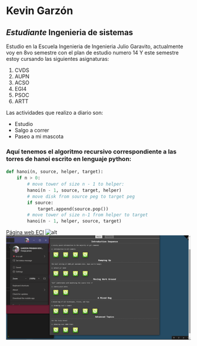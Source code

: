 # **Kevin Garzón**
## *Estudiante* Ingenieria de sistemas

Estudio en la Escuela Ingenieria de Ingenieria Julio Garavito, actualmente voy en 8vo semestre con el plan de estudio numero 14 Y este semestre estoy cursando las siguientes asignaturas:

1. CVDS
2. AUPN
3. ACSO
4. EGI4
5. PSOC
6. ARTT

Las actividades que realizo a diario son:

* Estudio
* Salgo a correr
* Paseo a mi mascota


### Aquí tenemos el algoritmo recursivo correspondiente a las torres de hanoi escrito en lenguaje python:

```python
def hanoi(n, source, helper, target):
    if n > 0:
        # move tower of size n - 1 to helper:
        hanoi(n - 1, source, target, helper)
        # move disk from source peg to target peg
        if source:
            target.append(source.pop())
        # move tower of size n-1 from helper to target
        hanoi(n - 1, helper, source, target)
```

[Página web ECI](https://www.escuelaing.edu.co/es/)
![alt](https://encrypted-tbn0.gstatic.com/images?q=tbn:ANd9GcQVLDsequ9PeRFTjD3td3zkx-6LIPCuO8Rd5g&usqp=CAU)
![alt](git.png)